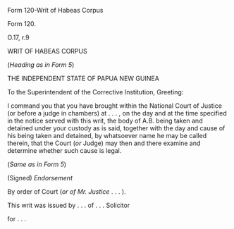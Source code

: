 Form 120-Writ of Habeas Corpus

Form 120.

O.17, r.9

WRIT OF HABEAS CORPUS

(*Heading as in Form 5*)

THE INDEPENDENT STATE OF PAPUA NEW GUINEA

To the Superintendent of the Corrective Institution, Greeting:

I command you that you have brought within the National Court of Justice
(or before a judge in chambers) at . . . , on the day and at the time
specified in the notice served with this writ, the body of A.B. being
taken and detained under your custody as is said, together with the day
and cause of his being taken and detained, by whatsoever name he may be
called therein, that the Court (*or* Judge) may then and there examine
and determine whether such cause is legal.

(*Same as in Form 5*)

(Signed) *Endorsement*

By order of Court (*or of Mr. Justice* . . . ).

This writ was issued by . . . of . . . Solicitor

for . . .

